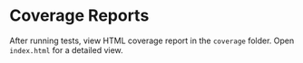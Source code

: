 # Coverage Reports

After running tests, view HTML coverage report in the `coverage` folder. Open `index.html` for a detailed view.

